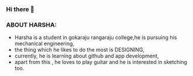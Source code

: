 ### Hi there 👋
### ABOUT HARSHA:
* Harsha is a student in gokaraju rangaraju college,he is pursuing his mechanical engineering,
* the thing which he likes to do the most is DESIGNING,
* currently, he is learning about github and app development,
* apart from this , he loves to play guitar and he is interested in sketching too.
